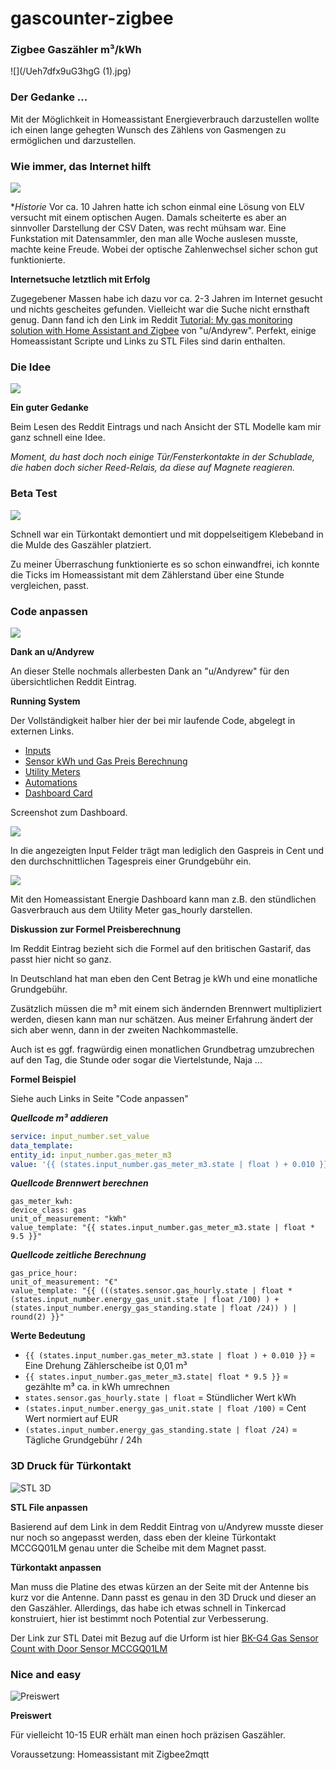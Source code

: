 # gascounter-zigbee
### **Zigbee Gaszähler m³/kWh**
![](/Ueh7dfx9uG3hgG (1).jpg)

### **Der Gedanke ...**
Mit der Möglichkeit in Homeassistant Energieverbrauch darzustellen wollte ich einen lange gehegten Wunsch des Zählens von Gasmengen zu ermöglichen und darzustellen.

### **Wie immer, das Internet hilft**
![](pics/9Fw3mRIaMofOcy.jpg)

**Historie*
Vor ca. 10 Jahren hatte ich schon einmal eine Lösung von ELV versucht mit einem optischen Augen. Damals scheiterte es aber an sinnvoller Darstellung der CSV Daten, was recht mühsam war. Eine Funkstation mit Datensammler, den man alle Woche auslesen musste, machte keine Freude. Wobei der optische Zahlenwechsel sicher schon gut funktionierte.

**Internetsuche letztlich mit Erfolg**

Zugegebener Massen habe ich dazu vor ca. 2-3 Jahren im Internet gesucht und nichts gescheites gefunden. Vielleicht war die Suche nicht ernsthaft genug. Dann fand ich den Link im Reddit [Tutorial: My gas monitoring solution with Home Assistant and Zigbee](https://www.reddit.com/r/homeassistant/comments/eno3jn/tutorial_my_gas_monitoring_solution_with_home/) von "u/Andyrew". Perfekt, einige Homeassistant Scripte und Links zu STL Files sind darin enthalten.

### Die Idee

![](/ccgtkvzbaqqt6w.jpg)

**Ein guter Gedanke**

Beim Lesen des Reddit Eintrags und nach Ansicht der STL Modelle kam mir ganz schnell eine Idee.

_Moment, du hast doch noch einige Tür/Fensterkontakte in der Schublade, die haben doch sicher Reed-Relais, da diese auf Magnete reagieren._

### Beta Test

![](/ivuacz42vukvhl.jpg)

Schnell war ein Türkontakt demontiert und mit doppelseitigem Klebeband in die Mulde des Gaszähler platziert.

Zu meiner Überraschung funktionierte es so schon einwandfrei, ich konnte die Ticks im Homeassistant mit dem Zählerstand über eine Stunde vergleichen, passt.

### Code anpassen

![](/uxvs9lapsbgqqa.jpg)

**Dank an u/Andyrew**

An dieser Stelle nochmals allerbesten Dank an "u/Andyrew" für den übersichtlichen Reddit Eintrag.

**Running System**

Der Vollständigkeit halber hier der bei mir laufende Code, abgelegt in externen Links.

* [Inputs](https://pastecode.io/s/i3we3fi6)
* [Sensor kWh und Gas Preis Berechnung](https://pastecode.io/s/619eyrw4)
* [Utility Meters](https://pastecode.io/s/z8iqohp9)
* [Automations](https://pastecode.io/s/kop9ajd0)
* [Dashboard Card](https://pastecode.io/s/q45htigf)

Screenshot zum Dashboard.

![](/ki93mq-1-5jenp.png)

In die angezeigten Input Felder trägt man lediglich den Gaspreis in Cent und den durchschnittlichen Tagespreis einer Grundgebühr ein.

![](/vk5r3qh_vmhssx.png)

Mit den Homeassistant Energie Dashboard kann man z.B. den stündlichen Gasverbrauch aus dem Utility Meter gas_hourly darstellen.

**Diskussion zur Formel Preisberechnung**

Im Reddit Eintrag bezieht sich die Formel auf den britischen Gastarif, das passt hier nicht so ganz.

In Deutschland hat man eben den Cent Betrag je kWh und eine monatliche Grundgebühr.

Zusätzlich müssen die m³ mit einem sich ändernden Brennwert multipliziert werden, diesen kann man nur schätzen. Aus meiner Erfahrung ändert der sich aber wenn, dann in der zweiten Nachkommastelle.

Auch ist es ggf. fragwürdig einen monatlichen Grundbetrag umzubrechen auf den Tag, die Stunde oder sogar die Viertelstunde, Naja ...

**Formel Beispiel**

Siehe auch Links in Seite "Code anpassen"

**_Quellcode m³ addieren_**

```yaml
service: input_number.set_value
data_template:
entity_id: input_number.gas_meter_m3
value: '{{ (states.input_number.gas_meter_m3.state | float ) + 0.010 }}'
```

**_Quellcode Brennwert berechnen_**

    gas_meter_kwh:
    device_class: gas
    unit_of_measurement: "kWh"
    value_template: "{{ states.input_number.gas_meter_m3.state | float * 9.5 }}"

**_Quellcode zeitliche Berechnung_**

    gas_price_hour:
    unit_of_measurement: "€"
    value_template: "{{ (((states.sensor.gas_hourly.state | float * (states.input_number.energy_gas_unit.state | float /100) ) + (states.input_number.energy_gas_standing.state | float /24)) ) | round(2) }}"

**Werte Bedeutung**

* `{{ (states.input_number.gas_meter_m3.state | float ) + 0.010 }}` = Eine Drehung Zählerscheibe ist 0,01 m³
* `{{ states.input_number.gas_meter_m3.state| float * 9.5 }}` = gezählte m³ ca. in kWh umrechnen
* `states.sensor.gas_hourly.state | float` = Stündlicher Wert kWh
* `(states.input_number.energy_gas_unit.state | float /100)` = Cent Wert normiert auf EUR
* `(states.input_number.energy_gas_standing.state | float /24)` = Tägliche Grundgebühr / 24h

### 3D Druck für Türkontakt

![](/fha9z08sj50ycq.png "STL 3D")

**STL File anpassen**

Basierend auf dem Link in dem Reddit Eintrag von u/Andyrew musste dieser nur noch so angepasst werden, dass eben der kleine Türkontakt MCCGQ01LM genau unter die Scheibe mit dem Magnet passt.

**Türkontakt anpassen**

Man muss die Platine des etwas kürzen an der Seite mit der Antenne bis kurz vor die Antenne. Dann passt es genau in den 3D Druck und dieser an den Gaszähler. Allerdings, das habe ich etwas schnell in Tinkercad konstruiert, hier ist bestimmt noch Potential zur Verbesserung.

Der Link zur STL Datei mit Bezug auf die Urform ist hier [BK-G4 Gas Sensor Count with Door Sensor MCCGQ01LM](https://www.thingiverse.com/thing:5078865)

### Nice and easy

![](/ffcrdi4puinhb6.jpg "Preiswert")

**Preiswert**

Für vielleicht 10-15 EUR erhält man einen hoch präzisen Gaszähler.

Voraussetzung: Homeassistant mit Zigbee2mqtt
